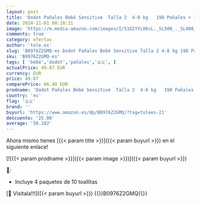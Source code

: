 ```yaml
---
layout: post
title: 'Dodot Pañales Bebé Sensitive  Talla 2  4-8 kg   198 Pañales + 1 Pack de 10 Toallitas Gratis de Aqua Plastic Free  Nº1 en Protección de la Piel de Dodot  Pack Mensual'
date: 2024-11-01 08:10:31
image: 'https://m.media-amazon.com/images/I/51GIYYL06cL._SL500_._SL400_.jpg'
comments: true
category: ofertas
author: 'tole.es'
slug: 'B0976Z2GMQ-es Dodot Pañales Bebé Sensitive Talla 2 4-8 kg 198 Pañales +...'
sku: 'B0976Z2GMQ-es'
tags: [ 'bebé','dodot','pañales','🇪🇸', ]
actualPrice: 49.87 EUR
currency: EUR
price: 49.87
comparePrice: 66.49 EUR
prodname: 'Dodot Pañales Bebé Sensitive  Talla 2  4-8 kg   198 Pañales + 1 Pack de 10 Toallitas Gratis de Aqua Plastic Free  Nº1 en Protección de la Piel de Dodot  Pack Mensual'
country: 'es'
flag: '🇪🇸'
brand: ''
buyurl: 'https://www.amazon.es/dp/B0976Z2GMQ/?tag=tolees-21'
descuento: '25.00'
average: '50.182'
---
```


Ahora mismo tienes [{{< param title >}}]({{< param buyurl >}}) en el siguiente enlace!

[![{{< param prodname >}}]({{< param image >}})]({{< param buyurl >}})

🔎:

- Incluye 4 paquetes de 10 toallitas

[🛒 Visítala!!!]({{< param buyurl >}})
{{<world>}}B0976Z2GMQ{{</world>}}
